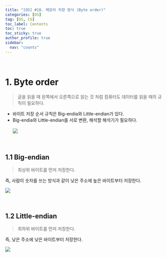 ```yaml
---
title: "[OS] #18. 메모리 저장 방식 (Byte order)"
categories: [OS]
tag: [OS, CS]
toc_label: Contents
toc: true
toc_sticky: true
author_profile: true
sidebar:
  nav: "counts"
---
```


<br>

# 1. Byte order

> 글을 읽을 때 왼쪽에서 오른쪽으로 읽는 것 처럼 컴퓨터도 데이터를 읽을 때의 규칙이 필요하다.

- 바이트 저장 순서 규칙은 Big-endia와 Little-endian가 있다.
- Big-endia와 Little-endian를 서로 변환, 해석할 해석기가 필요하다.<br><br>
  ![](https://velog.velcdn.com/images/sieunpark/post/a9f6e3c3-844f-41c2-bbce-cabe7e24e155/image.jpg)

<br>

## 1.1 Big-endian

> 최상위 바이트를 먼저 저장한다.

즉, 사람이 숫자를 쓰는 방식과 같이 낮은 주소에 높은 바이트부터 저장한다.

![](https://velog.velcdn.com/images/sieunpark/post/e7489d6f-12d9-4293-81e6-b09adea1eb3c/image.png)

<br>

## 1.2 Little-endian

> 최하위 바이트를 먼저 저장한다.

즉, 낮은 주소에 낮은 바이트부터 저장한다.

![](https://velog.velcdn.com/images/sieunpark/post/c6b6722f-d496-49d9-af3f-50a061796265/image.png)

<br>

